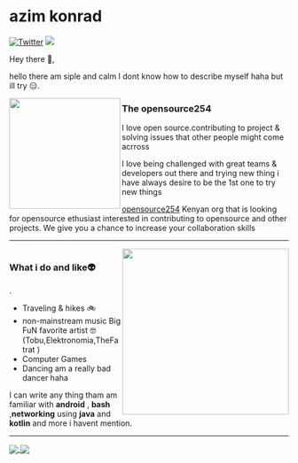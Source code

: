 # azim konrad
[![Twitter](https://img.shields.io/badge/-Twitter-222222?style=flat-square&logo=twitter&logoColor=white&link=https://twitter.com//)](https://twitter.com/verdixsanchez)
![](https://komarev.com/ghpvc/?username=your-github-azim254&style=flat-square&color=orange)


Hey there 👋,

hello there am siple and calm I dont know how to describe myself haha but ill try :expressionless:.


 
 <p>
  <img width="200" align='left' src=https://avatars1.githubusercontent.com/u/62057152?s=400&u=52c29a26311f4c06f8b7c8b7f5fc366852d366d9&v=4">
</p>
 
### The opensource254

I love open source.contributing to project & solving issues that other people might come acrross 

I love being challenged with great teams & developers out there and trying new thing i have always desire to be the 1st one to try new things

 [opensource254](https://opensource.254) Kenyan org that is looking for opensource ethusiast  interested in contributing to opensource and other projects. We give you a chance to increase your collaboration skills

 ---

<p>
  <img />
  <a href="https://waylonwalker.com/latest"><img width="300" align='right' src="https://image.freepik.com/free-vector/work-time-concept-illustration_114360-1074.jpg"></a>
</p>

  
### What i do and like:alien:
. 
* Traveling & hikes :bike:
* non-mainstream music Big FuN favorite artist 🤓(Tobu,Elektronomia,TheFatrat )
* Computer Games
* Dancing am a really bad dancer haha



I can write any thing tham am familiar with **android** , **bash** ,**networking** using **java** and **kotlin** and more i havent mention. 
 
 --- 



<a href="https://github.com/anuraghazra/github-readme-stats">
  <img align="center" src="https://github-readme-stats.vercel.app/api?username=azim254&show_icons=true&count_private=true" />
</a>
<a href="https://github.com/anuraghazra/convoychat">
  <img align="center" src="https://github-readme-stats.vercel.app/api/top-langs/?username=azim254&langs_count=3&layout=compact)](https://github.com/anuraghazra/github-readme-stats" />
</a>

